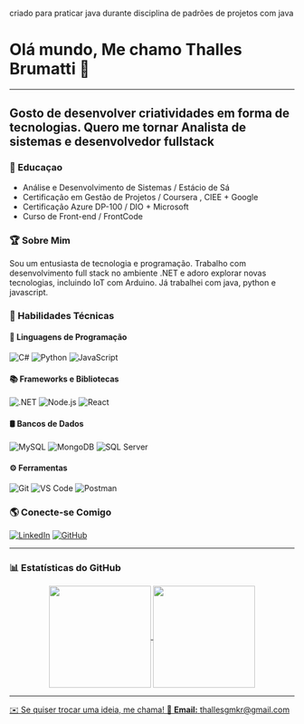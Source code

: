 criado para praticar java durante disciplina de padrões de projetos com java

# Olá mundo, Me chamo Thalles Brumatti 👋
---
Gosto de desenvolver criatividades em forma de tecnologias. 
Quero me tornar Analista de sistemas e desenvolvedor fullstack
---
### 🥇 Educaçao
- Análise e Desenvolvimento de Sistemas / Estácio de Sá
- Certificação em Gestão de Projetos / Coursera , CIEE + Google
- Certificação Azure DP-100 / DIO + Microsoft
- Curso de Front-end / FrontCode
  
### 🏆 Sobre Mim
Sou um entusiasta de tecnologia e programação. Trabalho com desenvolvimento full stack no ambiente .NET e adoro explorar novas tecnologias, incluindo IoT com Arduino.
Já trabalhei com java, python e javascript.
### 🚀 Habilidades Técnicas

#### 📜 Linguagens de Programação
![C#](https://img.shields.io/badge/C%23-239120?style=for-the-badge&logo=c-sharp&logoColor=white)
![Python](https://img.shields.io/badge/python-3670A0?style=for-the-badge&logo=python&logoColor=ffdd54)
![JavaScript](https://img.shields.io/badge/JavaScript-F7DF1E?style=for-the-badge&logo=javascript&logoColor=black)

#### 📚 Frameworks e Bibliotecas
![.NET](https://img.shields.io/badge/.NET-5C2D91?style=for-the-badge&logo=.net&logoColor=white)
![Node.js](https://img.shields.io/badge/Node.js-43853D?style=for-the-badge&logo=node.js&logoColor=white)
![React](https://img.shields.io/badge/React-20232A?style=for-the-badge&logo=react&logoColor=61DAFB)

#### 🛢️ Bancos de Dados
![MySQL](https://img.shields.io/badge/MySQL-00000F?style=for-the-badge&logo=mysql&logoColor=white)
![MongoDB](https://img.shields.io/badge/MongoDB-%234ea94b.svg?style=for-the-badge&logo=mongodb&logoColor=white)
![SQL Server](https://img.shields.io/badge/SQL%20Server-CC2927?style=for-the-badge&logo=microsoft%20sql%20server&logoColor=white)

#### ⚙️ Ferramentas
![Git](https://img.shields.io/badge/Git-E44C30?style=for-the-badge&logo=git&logoColor=white)
![VS Code](https://img.shields.io/badge/Vscode-007ACC?style=for-the-badge&logo=visual-studio-code&logoColor=white)
![Postman](https://img.shields.io/badge/Postman-FF6C37.svg?style=for-the-badge&logo=Postman&logoColor=white)

### 🌎 Conecte-se Comigo
[![LinkedIn](https://img.shields.io/badge/LinkedIn-0077B5?style=for-the-badge&logo=linkedin&logoColor=white)]([https://www.linkedin.com/in/seu-perfil](https://www.linkedin.com/in/thalles-brumatti-13047226a/))
[![GitHub](https://img.shields.io/badge/GitHub-181717?style=for-the-badge&logo=github&logoColor=white)](https://github.com/Bruthalles)

---

### 📊 Estatísticas do GitHub
<div align="center">
  <a href="https://github.com/seu-usuario">
  <img align="center" height="180em" src="https://github-readme-stats.vercel.app/api?username=Bruthalles&show_icons=true&theme=tokyonight&include_all_commits=true&count_private=true"/>
  <img align="center" height="180em" src="https://github-readme-stats.vercel.app/api/top-langs/?username=Bruthalles&layout=compact&langs_count=7&theme=tokyonight"/>
</div>

---

✉️ Se quiser trocar uma ideia, me chama!
📩 **Email:** thallesgmkr@gmail.com
